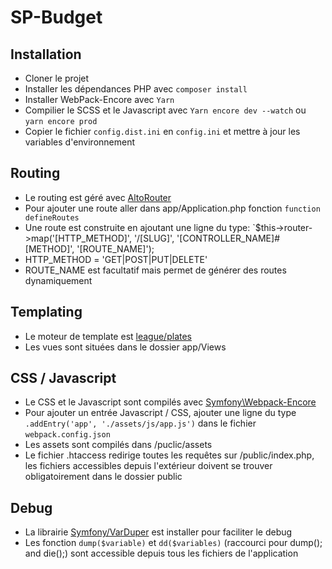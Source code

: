 # SP-Budget

## Installation
+ Cloner le projet
+ Installer les dépendances PHP avec `composer install`
+ Installer WebPack-Encore avec `Yarn`
+ Compilier le SCSS et le Javascript avec `Yarn encore dev --watch` ou `yarn encore prod`
+ Copier le fichier `config.dist.ini` en `config.ini` et mettre à jour les variables d'environnement

## Routing
+ Le routing est géré avec [AltoRouter](https://github.com/dannyvankooten/AltoRouter)
+ Pour ajouter une route aller dans app/Application.php fonction `function defineRoutes`
+ Une route est construite en ajoutant une ligne du type: `$this->router->map('[HTTP_METHOD]', '/[SLUG]', '[CONTROLLER_NAME]#[METHOD]', '[ROUTE_NAME]');
+ HTTP_METHOD = 'GET|POST|PUT|DELETE'
+ ROUTE_NAME est facultatif mais permet de générer des routes dynamiquement

## Templating
+ Le moteur de template est [league/plates](https://github.com/thephpleague/plates)
+ Les vues sont situées dans le dossier app/Views

## CSS / Javascript
+ Le CSS et le Javascript sont compilés avec [Symfony\Webpack-Encore](https://symfony.com/doc/current/frontend.html)
+ Pour ajouter un entrée Javascript / CSS, ajouter une ligne du type `.addEntry('app', './assets/js/app.js')` dans le fichier `webpack.config.json`
+ Les assets sont compilés dans /puclic/assets
+ Le fichier .htaccess redirige toutes les requêtes sur /public/index.php, les fichiers accessibles depuis l'extérieur doivent se trouver obligatoirement dans le dossier public

## Debug 
+ La librairie [Symfony/VarDuper](https://symfony.com/doc/current/components/var_dumper.html) est installer pour faciliter le debug
+ Les fonction `dump($variable)` et `dd($variables)` (raccourci pour dump(); and die();) sont accessible depuis tous les fichiers de l'application